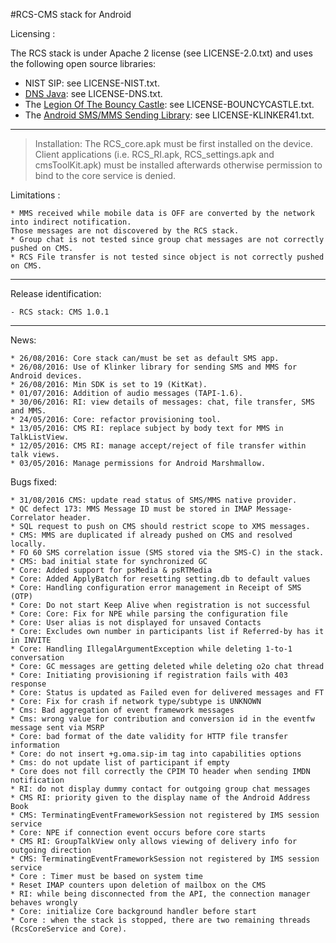#RCS-CMS stack for Android 

Licensing :

The RCS stack is under Apache 2 license (see LICENSE-2.0.txt) and uses the following open source libraries:

 - NIST SIP: see LICENSE-NIST.txt.
 - [DNS Java](http://www.dnsjava.org/): see LICENSE-DNS.txt.
 - The [Legion Of The Bouncy Castle](http://www.bouncycastle.org/java.html): see LICENSE-BOUNCYCASTLE.txt.
 - The [Android SMS/MMS Sending Library](https://github.com/klinker41/android-smsmms): see LICENSE-KLINKER41.txt.

----------

> Installation:
> The RCS\_core.apk must be first installed on the device. Client applications (i.e. RCS_RI.apk, RCS_settings.apk and cmsToolKit.apk) must be installed afterwards otherwise permission to bind to the core service is denied.

Limitations :

	* MMS received while mobile data is OFF are converted by the network into indirect notification. 
	Those messages are not discovered by the RCS stack.
	* Group chat is not tested since group chat messages are not correctly pushed on CMS.
	* RCS File transfer is not tested since object is not correctly pushed on CMS.

----------

Release identification:

	- RCS stack: CMS 1.0.1

----------

News:
	
	* 26/08/2016: Core stack can/must be set as default SMS app.
	* 26/08/2016: Use of Klinker library for sending SMS and MMS for Android devices.
	* 26/08/2016: Min SDK is set to 19 (KitKat).
	* 01/07/2016: Addition of audio messages (TAPI-1.6).
	* 30/06/2016: RI: view details of messages: chat, file transfer, SMS and MMS.
	* 24/05/2016: Core: refactor provisioning tool.
	* 13/05/2016: CMS RI: replace subject by body text for MMS in TalkListView.
	* 12/05/2016: CMS RI: manage accept/reject of file transfer within talk views.
	* 03/05/2016: Manage permissions for Android Marshmallow.

Bugs fixed:

	* 31/08/2016 CMS: update read status of SMS/MMS native provider.
	* QC defect 173: MMS Message ID must be stored in IMAP Message-Correlator header. 
	* SQL request to push on CMS should restrict scope to XMS messages.
	* CMS: MMS are duplicated if already pushed on CMS and resolved locally.
	* FO 60 SMS correlation issue (SMS stored via the SMS-C) in the stack.
	* CMS: bad initial state for synchronized GC
	* Core: Added support for psMedia & psRTMedia
	* Core: Added ApplyBatch for resetting setting.db to default values
	* Core: Handling configuration error management in Receipt of SMS (OTP)
	* Core: Do not start Keep Alive when registration is not successful
	* Core: Core: Fix for NPE while parsing the configuration file
	* Core: User alias is not displayed for unsaved Contacts
	* Core: Excludes own number in participants list if Referred-by has it in INVITE
	* Core: Handling IllegalArgumentException while deleting 1-to-1 conversation
	* Core: GC messages are getting deleted while deleting o2o chat thread
	* Core: Initiating provisioning if registration fails with 403 response
	* Core: Status is updated as Failed even for delivered messages and FT
    * Core: Fix for crash if network type/subtype is UNKNOWN
	* Cms: Bad aggregation of event framework messages
	* Cms: wrong value for contribution and conversion id in the eventfw message sent via MSRP
	* Core: bad format of the date validity for HTTP file transfer information
	* Core: do not insert +g.oma.sip-im tag into capabilities options
	* Cms: do not update list of participant if empty
	* Core does not fill correctly the CPIM TO header when sending IMDN notification
	* RI: do not display dummy contact for outgoing group chat messages
	* CMS RI: priority given to the display name of the Android Address Book
	* CMS: TerminatingEventFrameworkSession not registered by IMS session service
	* Core: NPE if connection event occurs before core starts
	* CMS RI: GroupTalkView only allows viewing of delivery info for outgoing direction
	* CMS: TerminatingEventFrameworkSession not registered by IMS session service
	* Core : Timer must be based on system time
	* Reset IMAP counters upon deletion of mailbox on the CMS
	* RI: while being disconnected from the API, the connection manager behaves wrongly
	* Core: initialize Core background handler before start
	* Core : when the stack is stopped, there are two remaining threads (RcsCoreService and Core).

	